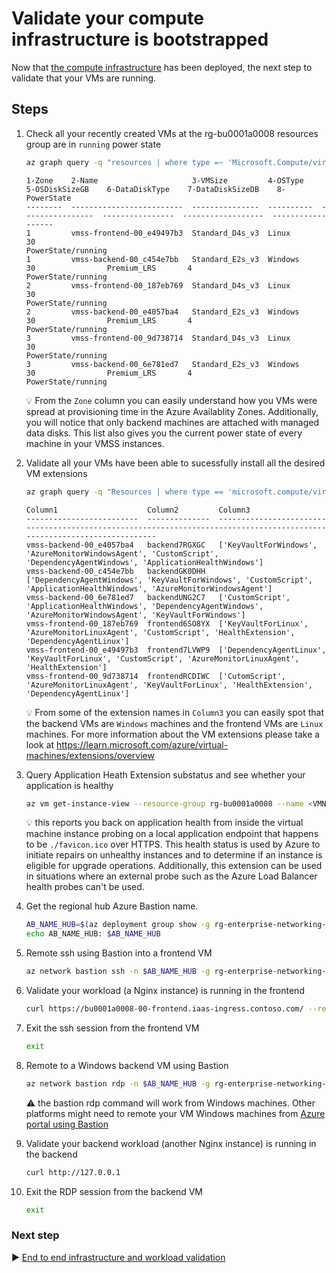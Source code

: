 # Validate your compute infrastructure is bootstrapped

Now that [the compute infrastructure](./06-compute-infra.md) has been deployed, the next step to validate that your VMs are running.

## Steps

1. Check all your recently created VMs at the rg-bu0001a0008 resources group are in `running` power state

   ```bash
   az graph query -q "resources | where type =~ 'Microsoft.Compute/virtualMachines' and resourceGroup contains 'rg-bu0001a0008' | extend ['8-PowerState'] = properties.extended.instanceView.powerState.code, ['1-Zone'] = tostring(zones[0]), ['2-Name'] = name, ['4-OSType'] = tostring(properties.storageProfile.osDisk.osType), ['5-OSDiskSizeGB'] = properties.storageProfile.osDisk.diskSizeGB, ['7-DataDiskSizeDB'] = tostring(properties.storageProfile.dataDisks[0].diskSizeGB), ['6-DataDiskType'] = tostring(properties.storageProfile.dataDisks[0].managedDisk.storageAccountType), ['3-VMSize'] = tostring(properties.hardwareProfile.vmSize) | project ['8-PowerState'], ['1-Zone'], ['2-Name'], ['4-OSType'], ['5-OSDiskSizeGB'], ['7-DataDiskSizeGB'], ['6-DataDiskType'], ['3-VMSize'] | sort by ['1-Zone'] asc, ['4-OSType'] asc" -o table
   ````

   ```output
   1-Zone    2-Name                     3-VMSize         4-OSType    5-OSDiskSizeGB    6-DataDiskType    7-DataDiskSizeDB    8-PowerState
   --------  -------------------------  ---------------  ----------  ----------------  ----------------  ------------------  ------------------
   1         vmss-frontend-00_e49497b3  Standard_D4s_v3  Linux       30                                                      PowerState/running
   1         vmss-backend-00_c454e7bb   Standard_E2s_v3  Windows     30                Premium_LRS       4                   PowerState/running
   2         vmss-frontend-00_187eb769  Standard_D4s_v3  Linux       30                                                      PowerState/running
   2         vmss-backend-00_e4057ba4   Standard_E2s_v3  Windows     30                Premium_LRS       4                   PowerState/running
   3         vmss-frontend-00_9d738714  Standard_D4s_v3  Linux       30                                                      PowerState/running
   3         vmss-backend-00_6e781ed7   Standard_E2s_v3  Windows     30                Premium_LRS       4                   PowerState/running
   ```

   :bulb: From the `Zone` column you can easily understand how you VMs were spread at provisioning time in the Azure Availablity Zones. Additionally, you will notice that only backend machines are attached with managed data disks. This list also gives you the current power state of every machine in your VMSS instances.

1. Validate all your VMs have been able to sucessfully install all the desired VM extensions

   ```bash
   az graph query -q "Resources | where type == 'microsoft.compute/virtualmachines' and resourceGroup contains 'rg-bu0001a0008' | extend JoinID = toupper(id), ComputerName = tostring(properties.osProfile.computerName), VMName = name | join kind=leftouter( Resources | where type == 'microsoft.compute/virtualmachines/extensions' | extend VMId = toupper(substring(id, 0, indexof(id, '/extensions'))), ExtensionName = name ) on \$left.JoinID == \$right.VMId | summarize Extensions = make_list(ExtensionName) by VMName, ComputerName | order by tolower(ComputerName) asc" -o table --query "[].[Name: VMName, ComputerName, Extensions[]]"
   ```

   ```output
   Column1                    Column2         Column3
   -------------------------  --------------  ------------------------------------------------------------------------------------------------------------------------
   vmss-backend-00_e4057ba4   backend7RGXGC   ['KeyVaultForWindows', 'AzureMonitorWindowsAgent', 'CustomScript', 'DependencyAgentWindows', 'ApplicationHealthWindows']
   vmss-backend-00_c454e7bb   backendGK0DHH   ['DependencyAgentWindows', 'KeyVaultForWindows', 'CustomScript', 'ApplicationHealthWindows', 'AzureMonitorWindowsAgent']
   vmss-backend-00_6e781ed7   backendUNG2C7   ['CustomScript', 'ApplicationHealthWindows', 'DependencyAgentWindows', 'AzureMonitorWindowsAgent', 'KeyVaultForWindows']
   vmss-frontend-00_187eb769  frontend6SO8YX  ['KeyVaultForLinux', 'AzureMonitorLinuxAgent', 'CustomScript', 'HealthExtension', 'DependencyAgentLinux']
   vmss-frontend-00_e49497b3  frontend7LVWP9  ['DependencyAgentLinux', 'KeyVaultForLinux', 'CustomScript', 'AzureMonitorLinuxAgent', 'HealthExtension']
   vmss-frontend-00_9d738714  frontendRCDIWC  ['CutomScript', 'AzureMonitorLinuxAgent', 'KeyVaultForLinux', 'HealthExtension', 'DependencyAgentLinux']
   ```

   :bulb: From some of the extension names in `Column3` you can easily spot that the backend VMs are `Windows` machines and the frontend VMs are `Linux` machines. For more information about the VM extensions please take a look at https://learn.microsoft.com/azure/virtual-machines/extensions/overview

1. Query Application Heath Extension substatus and see whether your application is healthy

   ```bash
   az vm get-instance-view --resource-group rg-bu0001a0008 --name <VMNAME> --query "[name, instanceView.extensions[?name=='HealthExtension'].substatuses[].message]"
   ```

   :bulb: this reports you back on application health from inside the virtual machine instance probing on a local application endpoint that happens to be `./favicon.ico` over HTTPS. This health status is used by Azure to initiate repairs on unhealthy instances and to determine if an instance is eligible for upgrade operations. Additionally, this extension can be used in situations where an external probe such as the Azure Load Balancer health probes can't be used.


1. Get the regional hub Azure Bastion name.

   ```bash
   AB_NAME_HUB=$(az deployment group show -g rg-enterprise-networking-hubs -n hub-regionA --query properties.outputs.abName.value -o tsv)
   echo AB_NAME_HUB: $AB_NAME_HUB
   ```

1. Remote ssh using Bastion into a frontend VM

   ```bash
   az network bastion ssh -n $AB_NAME_HUB -g rg-enterprise-networking-hubs --username opsuser01 --ssh-key ~/.ssh/opsuser01.pem --auth-type ssh-key --target-resource-id $(az graph query -q "resources | where type =~ 'Microsoft.Compute/virtualMachines' | where resourceGroup contains 'rg-bu0001a0008' and name contains 'vmss-frontend'| project id" --query [0].id -o tsv)
   ```

1. Validate your workload (a Nginx instance) is running in the frontend

   ```bash
   curl https://bu0001a0008-00-frontend.iaas-ingress.contoso.com/ --resolve bu0001a0008-00-frontend.iaas-ingress.contoso.com:443:127.0.0.1 -k
   ```

1. Exit the ssh session from the frontend VM

   ```bash
   exit
   ```

1. Remote to a Windows backend VM using Bastion

   ```bash
   az network bastion rdp -n $AB_NAME_HUB -g rg-enterprise-networking-hubs --target-resource-id $(az graph query -q "resources | where type =~ 'Microsoft.Compute/virtualMachines' | where resourceGroup contains 'rg-bu0001a0008' and name contains 'vmss-backend'| project id" --query [0].id -o tsv)
   ```

   :warning: the bastion rdp command will work from Windows machines. Other platforms might need to remote your VM Windows machines from [Azure portal using Bastion](https://learn.microsoft.com/azure/bastion/bastion-overview)

1. Validate your backend workload (another Nginx instance) is running in the backend

   ```bash
   curl http://127.0.0.1
   ```

1. Exit the RDP session from the backend VM

   ```bash
   exit
   ```

### Next step

:arrow_forward: [End to end infrastructure and workload validation](./11-validation.md)
